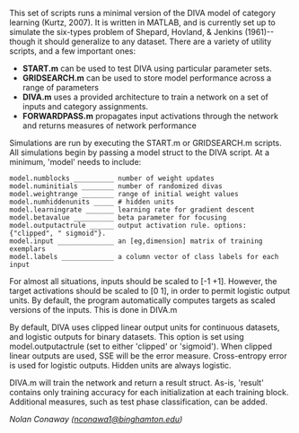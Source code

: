 <!-- % % % % % % % % % % % % % % % % % % % % % % % % % % % % % % %% % %
% %         _     _      _     _      _     _      _     _          % %
% %        (c).-.(c)    (c).-.(c)    (c).-.(c)    (c).-.(c)         % %
% %         / ._. \      / ._. \      / ._. \      / ._. \          % %
% %       __\( Y )/__  __\( Y )/__  __\( Y )/__  __\( Y )/__        % %
% %      (_.-/'-'\-._)(_.-/'-'\-._)(_.-/'-'\-._)(_.-/'-'\-._)       % %
% %         || D ||      || I ||      || V ||      || A ||          % %
% %       _.' `-' '._  _.' `-' '._  _.' `-' '._  _.' `-' '._        % %
% %      (.-./`-'\.-.)(.-./`-'\.-.)(.-./`-'\.-.)(.-./`-'\.-.)       % %
% %       `-'     `-'  `-'     `-'  `-'     `-'  `-'     `-'        % %
% %                                                                 % %
% %       Written by Nolan Conaway (nconawa1@binghamton.edu).       % %
% % % % % % % % % % % % % % % % % % % % % % % % % % % % % % % % % % % % -->

This set of scripts runs a minimal version of the DIVA model of category learning (Kurtz, 2007). It is written in MATLAB, and is currently set up to simulate the six-types problem of Shepard, Hovland, & Jenkins (1961)--though it should generalize to any dataset. There are a variety of utility scripts, and a few important ones:

- **START.m** can be used to test DIVA using particular parameter sets.
- **GRIDSEARCH.m** can be used to store model performance across a range of parameters
- **DIVA.m** uses a provided architecture to train a network on a set of inputs and category assignments.
- **FORWARDPASS.m** propagates input activations through the network and returns measures of network performance

Simulations are run by executing the START.m or GRIDSEARCH.m scripts. All simulations begin by passing a model struct to the DIVA script. At a minimum, 'model' needs to include:

```
model.numblocks __________ number of weight updates
model.numinitials ________ number of randomized divas
model.weightrange ________ range of initial weight values
model.numhiddenunits _____ # hidden units
model.learningrate _______ learning rate for gradient descent
model.betavalue __________ beta parameter for focusing
model.outputactrule ______ output activation rule. options:  {"clipped", " sigmoid"}.
model.input ______________ an [eg,dimension] matrix of training exemplars
model.labels _____________ a column vector of class labels for each input
```

For almost all situations, inputs should be scaled to [-1 +1]. However, the target activations should be scaled to [0 1], in order to permit logistic output units. By default, the program automatically computes targets as scaled versions of the inputs. This is done in DIVA.m

By default, DIVA uses clipped linear output units for continuous datasets, and logistic outputs for binary datasets. This option is set using model.outputactrule (set to either 'clipped' or 'sigmoid'). When clipped linear outputs are used, SSE will be the error measure. Cross-entropy error is used for logistic outputs. Hidden units are always logistic.

DIVA.m will train the network and return a result struct. As-is, 'result' contains only training accuracy for each initialization at each training block. Additional measures, such as test phase classification, can be added. 

*Nolan Conaway (nconawa1@binghamton.edu)*